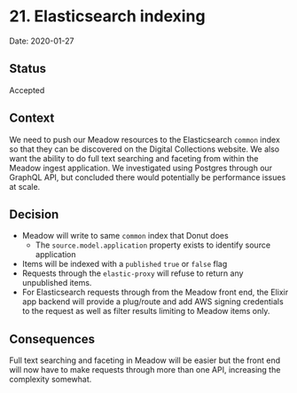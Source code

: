 # 21. Elasticsearch indexing

Date: 2020-01-27

## Status

Accepted

## Context

We need to push our Meadow resources to the Elasticsearch `common` index so that they can be discovered on the Digital Collections website. We also want the ability to do full text searching and faceting from within the Meadow ingest application. We investigated using Postgres through our GraphQL API, but concluded there would potentially be performance issues at scale.

## Decision

- Meadow will write to same `common` index that Donut does
  - The `source.model.application` property exists to identify source application
- Items will be indexed with a `published` `true` or `false` flag
- Requests through the `elastic-proxy` will refuse to return any unpublished items.
- For Elasticsearch requests through from the Meadow front end, the Elixir app backend will provide a plug/route and add AWS signing credentials to the request as well as filter results limiting to Meadow items only.

## Consequences

Full text searching and faceting in Meadow will be easier but the front end will now have to make requests through more than one API, increasing the complexity somewhat.
